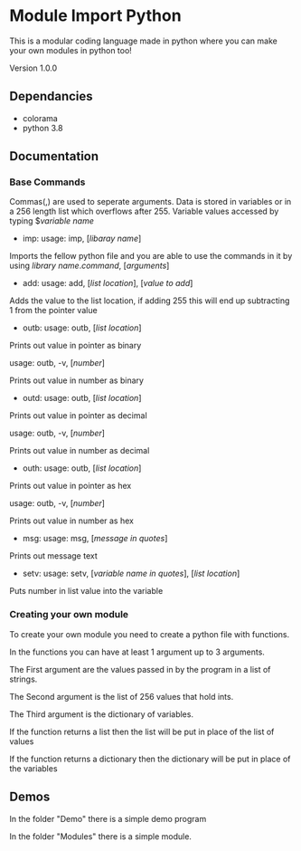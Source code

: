 # Module Import Python
This is a modular coding language made in python where you can make your own modules in python too!

Version 1.0.0

## Dependancies
- colorama
- python 3.8

## Documentation

### Base Commands
Commas(,) are used to seperate arguments.
Data is stored in variables or in a 256 length list which overflows after 255.
Variable values accessed by typing $*variable name*

- imp: 
usage: imp, [*libaray name*]

Imports the fellow python file and you are able to use the commands in it by using *library name*.*command*, [*arguments*]


- add:
usage: add, [*list location*], [*value to add*]

Adds the value to the list location, if adding 255 this will end up subtracting 1 from the pointer value


- outb:
usage: outb, [*list location*]

Prints out value in pointer as binary

usage: outb, -v, [*number*]

Prints out value in number as binary


- outd:
usage: outb, [*list location*]

Prints out value in pointer as decimal

usage: outb, -v, [*number*]

Prints out value in number as decimal

- outh:
usage: outb, [*list location*]

Prints out value in pointer as hex

usage: outb, -v, [*number*]

Prints out value in number as hex

- msg:
usage: msg, [*message in quotes*]

Prints out message text

- setv:
usage: setv, [*variable name in quotes*], [*list location*]

Puts number in list value into the variable

### Creating your own module
To create your own module you need to create a python file with functions.

In the functions you can have at least 1 argument up to 3 arguments.

The First argument are the values passed in by the program in a list of strings.

The Second argument is the list of 256 values that hold ints.

The Third argument is the dictionary of variables.

If the function returns a list then the list will be put in place of the list of values

If the function returns a dictionary then the dictionary will be put in place of the variables

## Demos

In the folder "Demo" there is a simple demo program

In the folder "Modules" there is a simple module.
